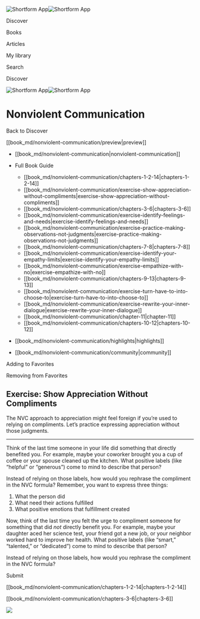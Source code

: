 ![Shortform App](/img/logo.36a2399e.svg)![Shortform App](/img/logo-dark.70c1b072.svg)

Discover

Books

Articles

My library

Search

Discover

![Shortform App](/img/logo.36a2399e.svg)![Shortform App](/img/logo-dark.70c1b072.svg)

# Nonviolent Communication

Back to Discover

[[book_md/nonviolent-communication/preview|preview]]

  * [[book_md/nonviolent-communication|nonviolent-communication]]
  * Full Book Guide

    * [[book_md/nonviolent-communication/chapters-1-2-14|chapters-1-2-14]]
    * [[book_md/nonviolent-communication/exercise-show-appreciation-without-compliments|exercise-show-appreciation-without-compliments]]
    * [[book_md/nonviolent-communication/chapters-3-6|chapters-3-6]]
    * [[book_md/nonviolent-communication/exercise-identify-feelings-and-needs|exercise-identify-feelings-and-needs]]
    * [[book_md/nonviolent-communication/exercise-practice-making-observations-not-judgments|exercise-practice-making-observations-not-judgments]]
    * [[book_md/nonviolent-communication/chapters-7-8|chapters-7-8]]
    * [[book_md/nonviolent-communication/exercise-identify-your-empathy-limits|exercise-identify-your-empathy-limits]]
    * [[book_md/nonviolent-communication/exercise-empathize-with-no|exercise-empathize-with-no]]
    * [[book_md/nonviolent-communication/chapters-9-13|chapters-9-13]]
    * [[book_md/nonviolent-communication/exercise-turn-have-to-into-choose-to|exercise-turn-have-to-into-choose-to]]
    * [[book_md/nonviolent-communication/exercise-rewrite-your-inner-dialogue|exercise-rewrite-your-inner-dialogue]]
    * [[book_md/nonviolent-communication/chapter-11|chapter-11]]
    * [[book_md/nonviolent-communication/chapters-10-12|chapters-10-12]]
  * [[book_md/nonviolent-communication/highlights|highlights]]
  * [[book_md/nonviolent-communication/community|community]]



Adding to Favorites 

Removing from Favorites 

## Exercise: Show Appreciation Without Compliments

The NVC approach to appreciation might feel foreign if you’re used to relying on compliments. Let’s practice expressing appreciation without those judgments.

* * *

Think of the last time someone in your life did something that directly benefited you. For example, maybe your coworker brought you a cup of coffee or your spouse cleaned up the kitchen. What positive labels (like “helpful” or “generous”) come to mind to describe that person?

Instead of relying on those labels, how would you rephrase the compliment in the NVC formula? Remember, you want to express three things:

  1. What the person did
  2. What need their actions fulfilled
  3. What positive emotions that fulfillment created



Now, think of the last time you felt the urge to compliment someone for something that did _not_ directly benefit you. For example, maybe your daughter aced her science test, your friend got a new job, or your neighbor worked hard to improve her health. What positive labels (like “smart,” “talented,” or “dedicated”) come to mind to describe that person?

Instead of relying on those labels, how would you rephrase the compliment in the NVC formula?

Submit 

[[book_md/nonviolent-communication/chapters-1-2-14|chapters-1-2-14]]

[[book_md/nonviolent-communication/chapters-3-6|chapters-3-6]]

![](https://bat.bing.com/action/0?ti=56018282&Ver=2&mid=2f17db89-4654-43a1-a228-ee1165c173c0&sid=f30c5e70639211ee87d33f0876d93783&vid=f30c9700639211eeb3a75d830392c94f&vids=0&msclkid=N&pi=0&lg=en-US&sw=800&sh=600&sc=24&nwd=1&tl=Shortform%20%7C%20Book&p=https%3A%2F%2Fwww.shortform.com%2Fapp%2Fbook%2Fnonviolent-communication%2Fexercise-show-appreciation-without-compliments&r=&lt=391&evt=pageLoad&sv=1&rn=171980)
